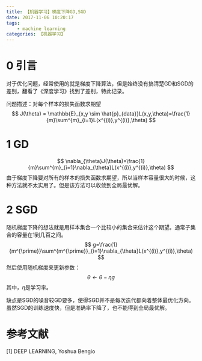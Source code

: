 ```yaml
---
title: 【机器学习】梯度下降GD,SGD
date: 2017-11-06 10:20:17
tags:
    - machine learning
categories: 【机器学习】
---
```

# 0 引言
对于优化问题，经常使用的就是梯度下降算法，但是始终没有搞清楚GD和SGD的差别，翻看了《深度学习》找到了差别，特此记录。

问题描述：对每个样本的损失函数求期望
$$
J(\theta) = \mathbb{E}_{x,y \sim \hat{p}_{data}}L(x,y,\theta)=\frac{1}{m}\sum^{m}_{i=1}L(x^{(i)},y^{(i)},\theta)
$$
<!--more-->
# 1 GD
$$
\nabla_{\theta}J(\theta)=\frac{1}{m}\sum^{m}_{i=1}\nabla_{\theta}L(x^{(i)},y^{(i)},\theta)
$$
由于梯度下降要对所有的样本的损失函数求期望，所以当样本容量很大的时候，这种方法就不太实用了。但是该方法可以收敛到全局最优解。
# 2 SGD
随机梯度下降的想法就是用样本集合一个比较小的集合来估计这个期望。通常子集合的容量在1到几百之间。
$$
g=\frac{1}{m^{\prime}}\sum^{m^{\prime}}_{i=1}\nabla_{\theta}L(x^{(i)},y^{(i)},\theta)
$$
然后使用随机梯度来更新参数：
$$
\theta \gets \theta - \eta g
$$
其中，$\eta$是学习率。

缺点是SGD的噪音较GD要多，使得SGD并不是每次迭代都向着整体最优化方向。虽然SGD的训练速度快，但是准确率下降了，也不能得到全局最优解。

# 参考文献
[1] DEEP LEARNING, Yoshua Bengio
